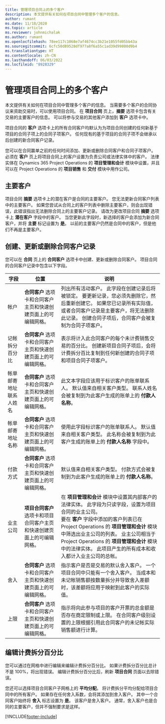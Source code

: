 ```yaml
---
title: 管理项目合同上的多个客户
description: 本文提供有关如何在项目合同中管理多个客户的信息。
author: rumant
ms.date: 11/18/2020
ms.topic: article
ms.reviewer: johnmichalak
ms.author: rumant
ms.openlocfilehash: 78ee117c1068e7af4674cc3b21e1055fd05bb43a
ms.sourcegitcommit: 6cfc50d89528df977a8f6a55c1ad39d99800d9b4
ms.translationtype: HT
ms.contentlocale: zh-CN
ms.lasthandoff: 06/03/2022
ms.locfileid: "8928329"
---
```

# <a name="manage-multiple-customers-on-project-contracts"></a>管理项目合同上的多个客户

本文提供有关如何在项目合同中管理多个客户的信息。 当需要多个客户的合同协议来资助交易时，可以使用项目合同。 在 **项目合同** 页上，**摘要** 选项卡包含有关交易的主要客户的信息。 可以将参与交易的其他客户添加到 **客户** 选项卡中。

项目合同的 **客户** 选项卡上的所有合同客户均默认为为项目合同创建的任何新基于项目的合同子项上的合同子项客户。 任何现有的基于项目的合同子项不会继承以后创建的新合同客户记录。

您可以在合同赢单之前的任何时间添加、更新或删除合同客户和合同子项客户。 必须在 **客户** 页上将项目合同上的客户设置为负责公司或法律实体中的客户。 法律实体在 Dynamics 365 Project Operations 的 **项目管理和会计** 模块中设置，并且可以在 Project Operations 的 **项目销售** 和 **交付** 模块中用作公司。

## <a name="primary-customers"></a>主要客户

项目合同 **摘要** 选项卡上的潜在客户是合同的主要客户。 您无法更新合同客户列表中的主要客户。 如果您尝试从合同上的客户列表中删除主要客户，则会出现错误，此错误指出无法删除合同上的主要客户记录。 请改为更改项目合同 **摘要** 选项卡上 **潜在客户** 字段中的客户。 当您更新此字段时，新选择的客户会添加为新合同客户，并将 **主要** 标记设置为 **是**。 以前的主要客户仍然是合同中的客户，但是他们不再是主要客户。

## <a name="create-update-or-delete-a-contract-customer-record"></a>创建、更新或删除合同客户记录

您可以在 **合同** 页上的 **合同客户** 选项卡中创建、更新或删除合同客户。 项目合同的合同客户记录中包含以下字段。

| **字段** | **位置** | **说明** | 
| --- | --- | --- | 
| 帐户​​ | **合同客户** 选项卡和合同客户主页和快速创建页面上的可编辑网格。 | 列出所有活动客户。 此字段在创建记录后将被锁定。 要更新记录，您必须先删除它，然后重新创建它。 如果您已记录所有实际值，或者合同客户记录是主要客户，将无法删除此记录。 创建合同子项后，合同客户会被复制为合同子项客户。 |
| 记帐拆分百分比 | **合同客户** 选项卡和合同客户主页和快速创建页面上的可编辑网格。 | 表示将计入此合同客户的每个未计费销售交易的百分比。 创建新项目合同子项后，会将计费拆分百比复制到任何新创建的合同子项和项目合同子项客户。 |
| 帐单邮寄地址联系人姓名 | **合同客户** 选项卡和合同客户主页和快速创建页面上的可编辑网格。 | 此文本字段应该用于标识客户的账单联系人。 默认值来自相关客户类型。 联系人姓名会被复制到为此客户生成的账单上的 **付款人名称**。 |
| 帐单邮寄地址名称 | **合同客户** 选项卡和合同客户主页和快速创建页面上的可编辑网格。 | 使用此字段标识客户的账单联系人。 默认值来自相关客户类型。 此名称会被复制到为此客户生成的账单上的 **付款人名称** 字段中。 |
| 付款方式 | **合同客户** 选项卡和合同客户主页和快速创建页面上的可编辑网格。 | 默认值来自相关客户类型。 付款方式会被复制到为此客户生成的账单上的 **付款人名称**。 |
| 业主公司 | **项目合同客户** 选项卡和项目合同客户主页和快速创建页面上的可编辑网格。 | 在 **项目管理和会计** 模块中设置其内部客户的法律实体。 此字段为只读字段，设置为项目合同的业主公司。</br>要在 **客户** 字段中添加的客户列表已在 Project Operations 的 **项目管理和会计** 模块中筛选出业主公司的列表。 业主公司相当于 Project Operations 的 **项目管理和会计** 模块中的法律实体。 此项目产生的所有成本和收入都计入业主公司的总帐。 |
| 舍入 | **合同客户** 选项卡和合同客户主页和快速创建页面上的可编辑网格。 | 指示客户是否是交易的默认舍入客户。 一个项目合同中只能有一个舍入客户。 当成本和未记帐销售额按数量拆分并导致舍入差额时，该差额将应用于映射到此客户的实际值。 |
| 上限 | **合同客户** 选项卡和合同客户主页和快速创建页面上的可编辑网格。 | 指示将向此参与项目的客户开票的总金额是否存在商定限制或上限。 在合同客户级别设置的上限根据引用此合同客户的未记帐实际销售额进行计算。 |

## <a name="edit-billing-split-percentages"></a>编辑计费拆分百分比

您可以通过在网格中进行编辑来编辑计费拆分百分比。 如果计费拆分百分比总计不是 100%，将出现错误。 编辑计费拆分百分比后，刷新 **项目合同** 页面以去除错误。

您还可以选择项目合同客户子网格上的 **平均分配**。 将计费拆分平均分配给项目合同中的所有客户。 如果存在任何舍入系数，会将其添加到舍入客户。 其中一个合同客户始终将 **舍入** 标志设置为 **是**。 该客户是舍入客户。 通常，舍入客户也是合同的主要客户，但并不强制要求是这样。


[!INCLUDE[footer-include](../includes/footer-banner.md)]